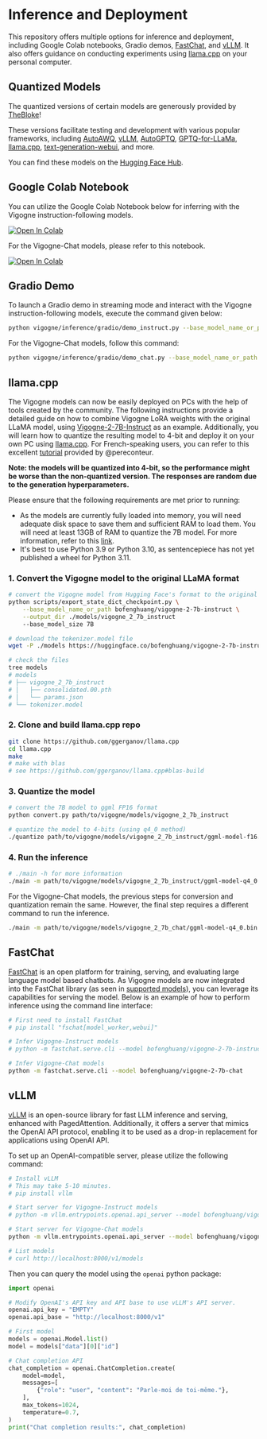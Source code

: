 # Inference and Deployment

This repository offers multiple options for inference and deployment, including Google Colab notebooks, Gradio demos, [FastChat](https://github.com/lm-sys/FastChat), and [vLLM](https://vllm.ai). It also offers guidance on conducting experiments using [llama.cpp](https://github.com/ggerganov/llama.cpp) on your personal computer.

## Quantized Models

The quantized versions of certain models are generously provided by [TheBloke](https://huggingface.co/TheBloke)!

These versions facilitate testing and development with various popular frameworks, including [AutoAWQ](https://github.com/casper-hansen/AutoAWQ), [vLLM](https://github.com/vllm-project/vllm), [AutoGPTQ](https://github.com/PanQiWei/AutoGPTQ), [GPTQ-for-LLaMa](https://github.com/qwopqwop200/GPTQ-for-LLaMa), [llama.cpp](https://github.com/ggerganov/llama.cpp), [text-generation-webui](https://github.com/oobabooga/text-generation-webui), and more.

You can find these models on the [Hugging Face Hub](https://huggingface.co/models?search=TheBloke/vigo).

## Google Colab Notebook

You can utilize the Google Colab Notebook below for inferring with the Vigogne instruction-following models.

<a href="https://colab.research.google.com/github/bofenghuang/vigogne/blob/main/notebooks/infer_instruct.ipynb" target="_blank"><img src="https://colab.research.google.com/assets/colab-badge.svg" alt="Open In Colab"/></a>

For the Vigogne-Chat models, please refer to this notebook.

<a href="https://colab.research.google.com/github/bofenghuang/vigogne/blob/main/notebooks/infer_chat.ipynb" target="_blank"><img src="https://colab.research.google.com/assets/colab-badge.svg" alt="Open In Colab"/></a>

## Gradio Demo

To launch a Gradio demo in streaming mode and interact with the Vigogne instruction-following models, execute the command given below:

```bash
python vigogne/inference/gradio/demo_instruct.py --base_model_name_or_path bofenghuang/vigogne-2-7b-instruct
```

For the Vigogne-Chat models, follow this command:

```bash
python vigogne/inference/gradio/demo_chat.py --base_model_name_or_path bofenghuang/vigogne-2-7b-chat
```

## llama.cpp

The Vigogne models can now be easily deployed on PCs with the help of tools created by the community. The following instructions provide a detailed guide on how to combine Vigogne LoRA weights with the original LLaMA model, using [Vigogne-2-7B-Instruct](https://huggingface.co/bofenghuang/vigogne-2-7b-instruct) as an example. Additionally, you will learn how to quantize the resulting model to 4-bit and deploy it on your own PC using [llama.cpp](https://github.com/ggerganov/llama.cpp). For French-speaking users, you can refer to this excellent [tutorial](https://www.youtube.com/watch?v=BBf5h0HCFMY&t=292s&ab_channel=PereConteur) provided by @pereconteur.

**Note: the models will be quantized into 4-bit, so the performance might be worse than the non-quantized version. The responses are random due to the generation hyperparameters.**

Please ensure that the following requirements are met prior to running:

- As the models are currently fully loaded into memory, you will need adequate disk space to save them and sufficient RAM to load them. You will need at least 13GB of RAM to quantize the 7B model. For more information, refer to this [link](https://github.com/ggerganov/llama.cpp#memorydisk-requirements).
- It's best to use Python 3.9 or Python 3.10, as sentencepiece has not yet published a wheel for Python 3.11.

<!-- ### 1. Convert the original LLaMA model to the format used by Hugging Face

If you only have the weights of Facebook's original LLaMA model, you will need to convert it to the format used by Hugging Face. *Please skip this step if you have already converted the LLaMA model to Hugging Face's format or if you are using a third-party converted model from the Hugging Face model library, such as `decapoda-research/llama-7b-hf` and `huggyllama/llama-7b`. Please note that this project is not responsible for ensuring the compliance and correctness of using third-party weights that are not Facebook official.*

```bash
python scripts/convert_llama_weights_to_hf.py \
    --input_dir path/to/facebook/downloaded/llama/weights \
    --model_size 7B \
    --output_dir name/or/path/to/hf/llama/7b/model
```

### 2. Combine the LLaMA model with the Vigogne LoRA weights

```bash
# combine the LLaMA model in Hugging Face's format and the LoRA weights to get the full fine-tuned model
python scripts/export_state_dict_checkpoint.py \
    --base_model_name_or_path name/or/path/to/hf/llama/7b/model \
    --lora_model_name_or_path bofenghuang/vigogne-2-7b-instruct \
    --output_dir ./models/vigogne_2_7b_instruct \
    --base_model_size 7B

# download the tokenizer.model file
wget -P ./models https://huggingface.co/bofenghuang/vigogne-2-7b-instruct/resolve/main/tokenizer.model

# check the files
tree models
# models
# ├── vigogne_2_7b_instruct
# │   ├── consolidated.00.pth
# │   └── params.json
# └── tokenizer.model
``` -->

### 1. Convert the Vigogne model to the original LLaMA format

```bash
# convert the Vigogne model from Hugging Face's format to the original LLaMA format
python scripts/export_state_dict_checkpoint.py \
    --base_model_name_or_path bofenghuang/vigogne-2-7b-instruct \
    --output_dir ./models/vigogne_2_7b_instruct
    --base_model_size 7B

# download the tokenizer.model file
wget -P ./models https://huggingface.co/bofenghuang/vigogne-2-7b-instruct/resolve/main/tokenizer.model

# check the files
tree models
# models
# ├── vigogne_2_7b_instruct
# │   ├── consolidated.00.pth
# │   └── params.json
# └── tokenizer.model
```

### 2. Clone and build llama.cpp repo

```bash
git clone https://github.com/ggerganov/llama.cpp
cd llama.cpp
make
# make with blas
# see https://github.com/ggerganov/llama.cpp#blas-build
```

### 3. Quantize the model

```bash
# convert the 7B model to ggml FP16 format
python convert.py path/to/vigogne/models/vigogne_2_7b_instruct

# quantize the model to 4-bits (using q4_0 method)
./quantize path/to/vigogne/models/vigogne_2_7b_instruct/ggml-model-f16.bin path/to/vigogne/models/vigogne_2_7b_instruct/ggml-model-q4_0.bin q4_0
```

### 4. Run the inference

```bash
# ./main -h for more information
./main -m path/to/vigogne/models/vigogne_2_7b_instruct/ggml-model-q4_0.bin --color -f path/to/vigogne/prompts/instruct.txt -ins -c 2048 -n 256 --temp 0.1 --repeat_penalty 1.1
```

For the Vigogne-Chat models, the previous steps for conversion and quantization remain the same. However, the final step requires a different command to run the inference.

```bash
./main -m path/to/vigogne/models/vigogne_2_7b_chat/ggml-model-q4_0.bin --color -f path/to/vigogne/prompts/chat.txt --reverse-prompt "<|user|>:" --in-prefix " " --in-suffix "<|assistant|>:" --interactive-first -c 2048 -n -1 --temp 0.1
```

## FastChat

[FastChat](https://github.com/lm-sys/FastChat) is an open platform for training, serving, and evaluating large language model based chatbots. As Vigogne models are now integrated into the FastChat library (as seen in [supported models](https://github.com/lm-sys/FastChat/blob/main/docs/model_support.md#supported-models)), you can leverage its capabilities for serving the model. Below is an example of how to perform inference using the command line interface:

```bash
# First need to install FastChat
# pip install "fschat[model_worker,webui]"

# Infer Vigogne-Instruct models
# python -m fastchat.serve.cli --model bofenghuang/vigogne-2-7b-instruct

# Infer Vigogne-Chat models
python -m fastchat.serve.cli --model bofenghuang/vigogne-2-7b-chat
```

## vLLM

[vLLM](https://vllm.ai) is an open-source library for fast LLM inference and serving, enhanced with PagedAttention. Additionally, it offers a server that mimics the OpenAI API protocol, enabling it to be used as a drop-in replacement for applications using OpenAI API.

To set up an OpenAI-compatible server, please utilize the following command:

```bash
# Install vLLM
# This may take 5-10 minutes.
# pip install vllm

# Start server for Vigogne-Instruct models
# python -m vllm.entrypoints.openai.api_server --model bofenghuang/vigogne-2-7b-instruct

# Start server for Vigogne-Chat models
python -m vllm.entrypoints.openai.api_server --model bofenghuang/vigogne-2-7b-chat

# List models
# curl http://localhost:8000/v1/models
```

Then you can query the model using the `openai` python package:

```python
import openai

# Modify OpenAI's API key and API base to use vLLM's API server.
openai.api_key = "EMPTY"
openai.api_base = "http://localhost:8000/v1"

# First model
models = openai.Model.list()
model = models["data"][0]["id"]

# Chat completion API
chat_completion = openai.ChatCompletion.create(
    model=model,
    messages=[
        {"role": "user", "content": "Parle-moi de toi-même."},
    ],
    max_tokens=1024,
    temperature=0.7,
)
print("Chat completion results:", chat_completion)
```

<!-- ## Text generation web UI

https://github.com/oobabooga/text-generation-webui

1. Clone and install the package

```bash
git clone https://github.com/oobabooga/text-generation-webui
cd text-generation-webui
pip install -r requirements.txt
```

2. Put the LLaMA model in Hugging Face's format inside the `models` folder

```bash
python download-model.py huggyllama/llama-7b
```

3. Put the Vigogne-7b-Instruct LoRA weights in the `lora` folder

```bash
git clone https://huggingface.co/bofenghuang/vigogne-7b-instruct .
```

4. Launch the web UI

```bash
# See https://github.com/oobabooga/text-generation-webui#starting-the-web-ui for more settings
python server.py --model huggyllama_llama-7b --lora vigogne-7b-instruct
```

## LlamaChat

https://github.com/alexrozanski/LlamaChat -->

